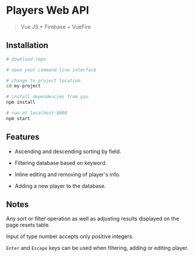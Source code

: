 # Players Web API

> Vue JS + Firebase + VueFire

## Installation

``` bash
# download repo

# open your command-line interface

# change to project location
cd my-project

# install dependencies from you 
npm install

# run at localhost:8080
npm start
```
## Features
- Ascending and descending sorting by field.

- Filtering database based on keyword.

- Inline editing and removing of player's info.

- Adding a new player to the database.

## Notes
Any sort or filter operation as well as adjusting results displayed on the page resets table.

Input of type number accepts only positive integers.

```Enter``` and ```Escape``` keys can be used when filtering, adding or editing player.

